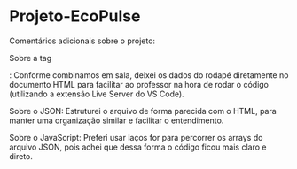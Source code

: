 # Projeto-EcoPulse
Comentários adicionais sobre o projeto:

Sobre a tag <footer>: Conforme combinamos em sala, deixei os dados do rodapé diretamente no documento HTML para facilitar ao professor na hora de rodar o código (utilizando a extensão Live Server do VS Code).

Sobre o JSON: Estruturei o arquivo de forma parecida com o HTML, para manter uma organização similar e facilitar o entendimento.

Sobre o JavaScript: Preferi usar laços for para percorrer os arrays do arquivo JSON, pois achei que dessa forma o código ficou mais claro e direto.

